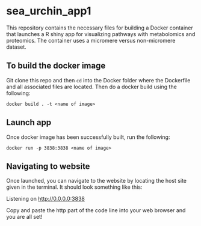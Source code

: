 # sea_urchin_app1

This repository contains the necessary files for building a Docker container that launches a R shiny app for visualizing pathways with metabolomics and proteomics. The container uses a micromere versus non-micromere dataset. 

## To build the docker image

Git clone this repo and then `cd` into the Docker folder where the Dockerfile and all associated files are located. Then do a docker build using the following: 

`docker build . -t <name of image>` 

## Launch app 

Once docker image has been successfully built, run the following: 

`docker run -p 3838:3838 <name of image>`

## Navigating to website 
Once launched, you can navigate to the website by locating the host site given in the terminal. It should look something like this: 

Listening on http://0.0.0.0:3838

Copy and paste the http part of the code line into your web browser and you are all set! 





